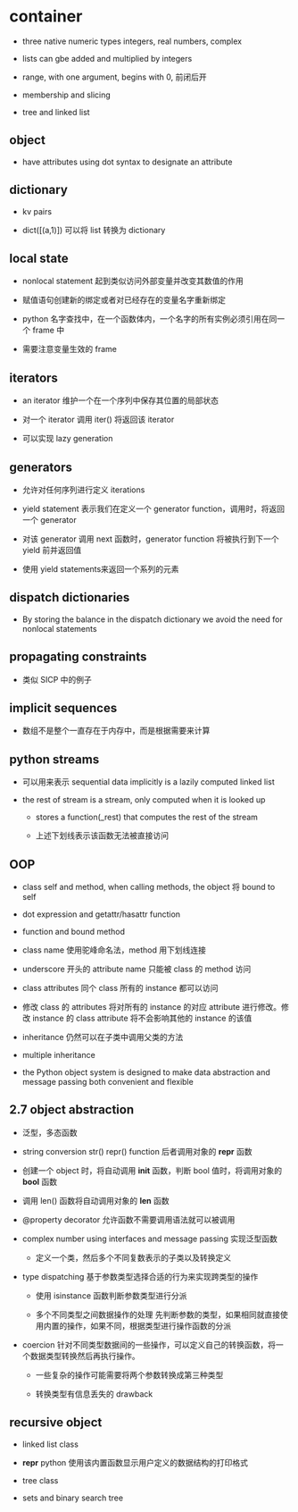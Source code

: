# container

- three native numeric types integers, real numbers, complex

- lists can gbe added and multiplied by integers

- range, with one argument, begins with 0, 前闭后开

- membership and slicing

- tree and linked list

## object

- have attributes using dot syntax to designate an attribute

## dictionary

- kv pairs

- dict([(a,1)]) 可以将 list 转换为 dictionary

## local state

- nonlocal statement 起到类似访问外部变量并改变其数值的作用

- 赋值语句创建新的绑定或者对已经存在的变量名字重新绑定

- python 名字查找中，在一个函数体内，一个名字的所有实例必须引用在同一个 frame 中

- 需要注意变量生效的 frame

## iterators

- an iterator 维护一个在一个序列中保存其位置的局部状态

- 对一个 iterator 调用 iter() 将返回该 iterator

- 可以实现 lazy generation

## generators

- 允许对任何序列进行定义 iterations

- yield statement 表示我们在定义一个 generator function，调用时，将返回一个 generator

- 对该 generator 调用 next 函数时，generator function 将被执行到下一个 yield 前并返回值

- 使用 yield statements来返回一个系列的元素

## dispatch dictionaries

- By storing the balance in the dispatch dictionary we avoid the need for nonlocal statements

## propagating constraints

- 类似 SICP 中的例子

## implicit sequences

- 数组不是整个一直存在于内存中，而是根据需要来计算

## python streams

- 可以用来表示 sequential data implicitly is a lazily computed linked list

- the rest of stream is a stream, only computed when it is looked up

    - stores a function(_rest) that computes the rest of the stream

    - 上述下划线表示该函数无法被直接访问

## OOP

- class self and method, when calling methods, the object 将 bound to self

- dot expression and getattr/hasattr function

- function and bound method

- class name 使用驼峰命名法，method 用下划线连接

- underscore 开头的 attribute name 只能被 class 的 method 访问

- class attributes 同个 class 所有的 instance 都可以访问

- 修改 class 的 attributes 将对所有的 instance 的对应 attribute 进行修改。修改 instance 的 class attribute 将不会影响其他的 instance 的该值

- inheritance 仍然可以在子类中调用父类的方法

- multiple inheritance

- the Python object system is designed to make data abstraction and message passing both convenient and flexible

## 2.7 object abstraction

- 泛型，多态函数

- string conversion str() repr() function 后者调用对象的 __repr__ 函数

- 创建一个 object 时，将自动调用 __init__ 函数，判断 bool 值时，将调用对象的 __bool__ 函数

- 调用 len() 函数将自动调用对象的 __len__ 函数

- @property decorator 允许函数不需要调用语法就可以被调用

- complex number using interfaces and message passing 实现泛型函数

    - 定义一个类，然后多个不同复数表示的子类以及转换定义

- type dispatching 基于参数类型选择合适的行为来实现跨类型的操作

    - 使用 isinstance 函数判断参数类型进行分派

    - 多个不同类型之间数据操作的处理 先判断参数的类型，如果相同就直接使用内置的操作，如果不同，根据类型进行操作函数的分派

- coercion 针对不同类型数据间的一些操作，可以定义自己的转换函数，将一个数据类型转换然后再执行操作。

    - 一些复杂的操作可能需要将两个参数转换成第三种类型

    - 转换类型有信息丢失的 drawback

## recursive object

- linked list class

- __repr__ python 使用该内置函数显示用户定义的数据结构的打印格式

- tree class

- sets and binary search tree
